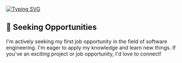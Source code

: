[![Typing SVG](https://readme-typing-svg.herokuapp.com?font=Fira+Code&pause=1000&color=72FAFF&random=false&width=435&height=30&lines=Hello%2C+World!+%F0%9F%91%8B)](https://git.io/typing-svg)
## 🌱 Seeking Opportunities
I'm actively seeking my first job opportunity in the field of software engineering. I'm eager to apply my knowledge and learn new things. If you've an exciting project or job opportunity, I'd love to connect!

<!---
AnrryPetrin/AnrryPetrin is a ✨ special ✨ repository because its `README.md` (this file) appears on your GitHub profile.
You can click the Preview link to take a look at your changes.
--->
